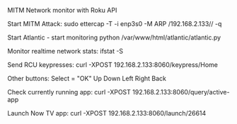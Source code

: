 MITM Network monitor with Roku API

Start MITM Attack:
sudo ettercap -T -i enp3s0 -M ARP /192.168.2.133// -q

Start Atlantic - start monitoring
python /var/www/html/atlantic/atlantic.py

Monitor realtime network stats:
ifstat -S

Send RCU keypresses:
curl -XPOST 192.168.2.133:8060/keypress/Home

Other buttons:
Select = "OK"
Up
Down
Left
Right
Back

Check currently running app:
curl -XPOST 192.168.2.133:8060/query/active-app

Launch Now TV app:
curl -XPOST 192.168.2.133:8060/launch/26614
